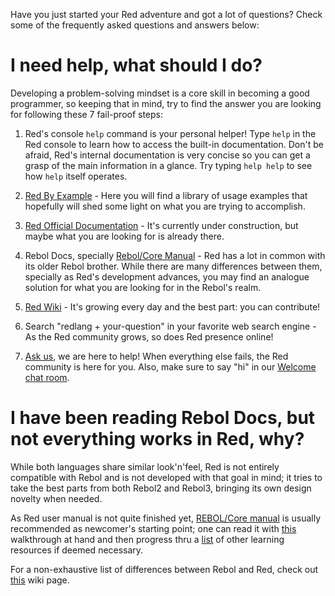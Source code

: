 Have you just started your Red adventure and got a lot of questions? Check some of the frequently asked questions and answers below:

# I need help, what should I do?
Developing a problem-solving mindset is a core skill in becoming a good programmer, so keeping that in mind, try to find the answer you are looking for  following these 7 fail-proof steps:

1. Red's console `help` command is your personal helper! 
Type `help` in the Red console to learn how to access the built-in documentation. Don't be afraid, Red's internal documentation is very concise so you can get a grasp of the main information in a glance. Try typing `help help` to see how `help` itself operates.

2. [Red By Example](https://www.red-by-example.org/) - Here you will find a library of usage examples that hopefully will shed some light on what you are trying to accomplish.

3. [Red Official Documentation](https://github.com/red/docs/blob/master/en/SUMMARY.adoc) -  It's currently under construction, but maybe what you are looking for is already there.

4. Rebol Docs, specially [Rebol/Core Manual](http://www.rebol.com/docs/core23/rebolcore.html) - Red has a lot in common with its older Rebol brother. While there are many differences between them, specially as Red's development advances, you may find an analogue solution for what you are looking for in the Rebol's realm.   

5. [Red Wiki](https://github.com/red/red/wiki) - It's growing every day and the best part: you can contribute!

6. Search "redlang + your-question" in your favorite web search engine - As the Red community grows, so does Red presence online!

7. [Ask us](https://gitter.im/red/help), we are here to help! 
When everything else fails, the Red community is here for you. Also, make sure to say "hi" in our [Welcome chat room](https://gitter.im/red/red/welcome).

# I have been reading Rebol Docs, but not everything works in Red, why?
While both languages share similar look'n'feel, Red is not entirely compatible with Rebol and is not developed with that goal in mind; it tries to take the best parts from both Rebol2 and Rebol3, bringing its own design novelty when needed.

As Red user manual is not quite finished yet, [REBOL/Core manual](http://www.rebol.com/docs/core23/rebolcore.html) is usually recommended as newcomer's starting point; one can read it with [this](https://github.com/red/red/wiki/%5BDOC%5D-REBOL-Core-Users-Guide-__-A-walkthrough-with-Red) walkthrough at hand and then progress thru a [list](https://github.com/red/red/wiki/%5BLINKS%5D-Learning-resources) of other learning resources if deemed necessary.

For a non-exhaustive list of differences between Rebol and Red, check out [this](https://github.com/red/red/wiki/%5BDOC%5D-Differences-between-Red-and-Rebol) wiki page.

